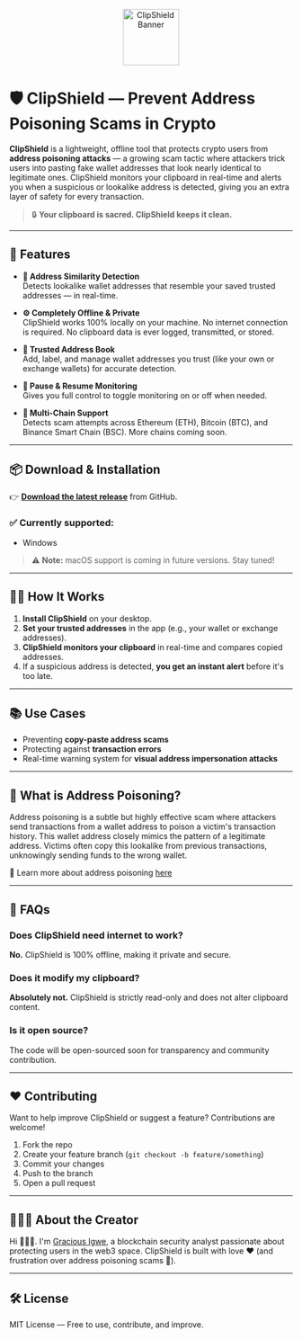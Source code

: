 <p align="center">
  <img src="https://github.com/user-attachments/assets/76f26cdc-b9b3-481c-b39d-8e03bfd1ba95" alt="ClipShield Banner" width="100"/>
</p>

# 🛡️ ClipShield — Prevent Address Poisoning Scams in Crypto



**ClipShield** is a lightweight, offline tool that protects crypto users from **address poisoning attacks** — a growing scam tactic where attackers trick users into pasting fake wallet addresses that look nearly identical to legitimate ones. ClipShield monitors your clipboard in real-time and alerts you when a suspicious or lookalike address is detected, giving you an extra layer of safety for every transaction.

> 🔒 **Your clipboard is sacred. ClipShield keeps it clean.**

---

## 🚀 Features

- **🧠 Address Similarity Detection**  
  Detects lookalike wallet addresses that resemble your saved trusted addresses — in real-time.

- **⚙️ Completely Offline & Private**  
  ClipShield works 100% locally on your machine. No internet connection is required. No clipboard data is ever logged, transmitted, or stored.

- **🧾 Trusted Address Book**  
  Add, label, and manage wallet addresses you trust (like your own or exchange wallets) for accurate detection.

- **🔁 Pause & Resume Monitoring**  
  Gives you full control to toggle monitoring on or off when needed.

- **🔗 Multi-Chain Support**  
  Detects scam attempts across Ethereum (ETH), Bitcoin (BTC), and Binance Smart Chain (BSC). More chains coming soon.

---

## 📦 Download & Installation

👉 **[Download the latest release](https://github.com/Greyshaws/ClipShield/releases/latest)** from GitHub.

### ✅ Currently supported:
- Windows

> ⚠️ **Note:** macOS support is coming in future versions. Stay tuned!

---

## 🧑‍💻 How It Works

1. **Install ClipShield** on your desktop.
2. **Set your trusted addresses** in the app (e.g., your wallet or exchange addresses).
3. **ClipShield monitors your clipboard** in real-time and compares copied addresses.
4. If a suspicious address is detected, **you get an instant alert** before it's too late.

---

## 📚 Use Cases

- Preventing **copy-paste address scams**
- Protecting against **transaction errors**
- Real-time warning system for **visual address impersonation attacks**

---

## 🧠 What is Address Poisoning?

Address poisoning is a subtle but highly effective scam where attackers send transactions from a wallet address to poison a victim's transaction history. This wallet address closely mimics the pattern of a legitimate address. Victims often copy this lookalike from previous transactions, unknowingly sending funds to the wrong wallet.

🔗 Learn more about address poisoning [here](https://medium.com/@gracious09/address-poisoning-in-defi-a-case-study-of-the-florence-finance-exploit-87c7047a8806)

---

## 🙋 FAQs

### Does ClipShield need internet to work?
**No.** ClipShield is 100% offline, making it private and secure.

### Does it modify my clipboard?
**Absolutely not.** ClipShield is strictly read-only and does not alter clipboard content.

### Is it open source?
The code will be open-sourced soon for transparency and community contribution.

---

## ❤️ Contributing

Want to help improve ClipShield or suggest a feature? Contributions are welcome!

1. Fork the repo
2. Create your feature branch (`git checkout -b feature/something`)
3. Commit your changes
4. Push to the branch
5. Open a pull request

---

## 👩🏽‍💻 About the Creator

Hi 🙋🏽‍♀️. I'm [Gracious Igwe](https://www.linkedin.com/in/gracious-igwe-105a63b8/), a blockchain security analyst passionate about protecting users in the web3 space. ClipShield is built with love ❤️ (and frustration over address poisoning scams 😤).


---

## 🛠 License

MIT License — Free to use, contribute, and improve.
